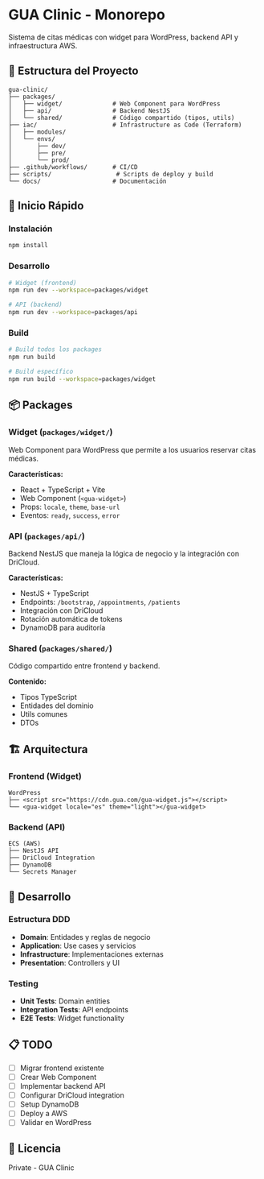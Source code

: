 # GUA Clinic - Monorepo

Sistema de citas médicas con widget para WordPress, backend API y infraestructura AWS.

## 📁 Estructura del Proyecto

```
gua-clinic/
├── packages/
│   ├── widget/              # Web Component para WordPress
│   ├── api/                 # Backend NestJS
│   └── shared/              # Código compartido (tipos, utils)
├── iac/                     # Infrastructure as Code (Terraform)
│   ├── modules/
│   └── envs/
│       ├── dev/
│       ├── pre/
│       └── prod/
├── .github/workflows/       # CI/CD
├── scripts/                  # Scripts de deploy y build
└── docs/                    # Documentación

```

## 🚀 Inicio Rápido

### Instalación
```bash
npm install
```

### Desarrollo
```bash
# Widget (frontend)
npm run dev --workspace=packages/widget

# API (backend)
npm run dev --workspace=packages/api
```

### Build
```bash
# Build todos los packages
npm run build

# Build específico
npm run build --workspace=packages/widget
```

## 📦 Packages

### Widget (`packages/widget/`)
Web Component para WordPress que permite a los usuarios reservar citas médicas.

**Características:**
- React + TypeScript + Vite
- Web Component (`<gua-widget>`)
- Props: `locale`, `theme`, `base-url`
- Eventos: `ready`, `success`, `error`

### API (`packages/api/`)
Backend NestJS que maneja la lógica de negocio y la integración con DriCloud.

**Características:**
- NestJS + TypeScript
- Endpoints: `/bootstrap`, `/appointments`, `/patients`
- Integración con DriCloud
- Rotación automática de tokens
- DynamoDB para auditoría

### Shared (`packages/shared/`)
Código compartido entre frontend y backend.

**Contenido:**
- Tipos TypeScript
- Entidades del dominio
- Utils comunes
- DTOs

## 🏗️ Arquitectura

### Frontend (Widget)
```
WordPress
├── <script src="https://cdn.gua.com/gua-widget.js"></script>
└── <gua-widget locale="es" theme="light"></gua-widget>
```

### Backend (API)
```
ECS (AWS)
├── NestJS API
├── DriCloud Integration
├── DynamoDB
└── Secrets Manager
```

## 🔧 Desarrollo

### Estructura DDD
- **Domain**: Entidades y reglas de negocio
- **Application**: Use cases y servicios
- **Infrastructure**: Implementaciones externas
- **Presentation**: Controllers y UI

### Testing
- **Unit Tests**: Domain entities
- **Integration Tests**: API endpoints
- **E2E Tests**: Widget functionality

## 📋 TODO

- [ ] Migrar frontend existente
- [ ] Crear Web Component
- [ ] Implementar backend API
- [ ] Configurar DriCloud integration
- [ ] Setup DynamoDB
- [ ] Deploy a AWS
- [ ] Validar en WordPress

## 📄 Licencia

Private - GUA Clinic



